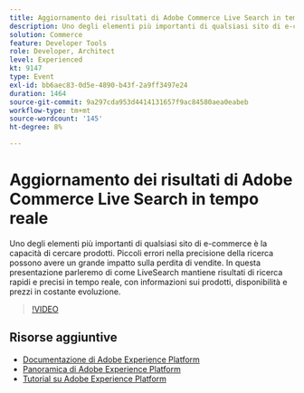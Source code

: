 ```yaml
---
title: Aggiornamento dei risultati di Adobe Commerce Live Search in tempo reale
description: Uno degli elementi più importanti di qualsiasi sito di e-commerce è la capacità di cercare prodotti. Piccoli errori nella precisione della ricerca possono avere un grande impatto sulla perdita di vendite. In questa presentazione parleremo di come LiveSearch mantiene risultati di ricerca rapidi e precisi in tempo reale, con informazioni sui prodotti, disponibilità e prezzi in costante evoluzione.
solution: Commerce
feature: Developer Tools
role: Developer, Architect
level: Experienced
kt: 9147
type: Event
exl-id: bb6aec83-0d5e-4890-b43f-2a9ff3497e24
duration: 1464
source-git-commit: 9a297cda953d4414131657f9ac84580aea0eabeb
workflow-type: tm+mt
source-wordcount: '145'
ht-degree: 8%

---
```


# Aggiornamento dei risultati di Adobe Commerce Live Search in tempo reale

Uno degli elementi più importanti di qualsiasi sito di e-commerce è la capacità di cercare prodotti. Piccoli errori nella precisione della ricerca possono avere un grande impatto sulla perdita di vendite. In questa presentazione parleremo di come LiveSearch mantiene risultati di ricerca rapidi e precisi in tempo reale, con informazioni sui prodotti, disponibilità e prezzi in costante evoluzione.

>[!VIDEO](https://video.tv.adobe.com/v/337580/?quality=12&learn=on&hidetitle=true)

## Risorse aggiuntive

- [Documentazione di Adobe Experience Platform](https://experienceleague.adobe.com/docs/experience-platform.html?lang=it)
- [Panoramica di Adobe Experience Platform](https://experienceleague.adobe.com/docs/experience-platform/landing/home.html?lang=it)
- [Tutorial su Adobe Experience Platform](https://experienceleague.adobe.com/docs/platform-learn/tutorials/overview.html?lang=it)
